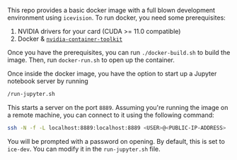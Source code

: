 This repo provides a basic docker image with a full blown development environment using `icevision`.
To run docker, you need some prerequisites:
1. NVIDIA drivers for your card (CUDA >= 11.0 compatible)
2. Docker & [`nvidia-container-toolkit`](https://docs.nvidia.com/datacenter/cloud-native/container-toolkit/install-guide.html)

Once you have the prerequisites, you can run `./docker-build.sh` to build the image. Then, run `docker-run.sh` to open up the container.

Once inside the docker image, you have the option to start up a Jupyter notebook server by running
```bash
/run-jupyter.sh
```

This starts a server on the port `8889`. Assuming you're running the image on a remote machine, you can connect to it using the following command:
```bash
ssh -N -f -L localhost:8889:localhost:8889 <USER>@<PUBLIC-IP-ADDRESS>
```
You will be prompted with a password on opening. By default, this is set to `ice-dev`. You can modify it in the `run-jupyter.sh` file.